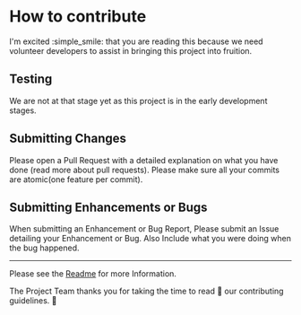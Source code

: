 # How to contribute

I'm excited :simple_smile: that you are reading this because we need
volunteer developers to assist in bringing this project into fruition.

## Testing
We are not at that stage yet as this project is in the early development stages.

## Submitting Changes

Please open a Pull Request with a detailed explanation on what you have done
(read more about pull requests). Please make sure all your commits are atomic(one feature per commit).

## Submitting Enhancements or Bugs

When submitting an Enhancement or Bug Report, Please submit an Issue detailing your Enhancement or Bug. Also Include what you were doing when the bug happened.

---
Please see the [Readme](README.md) for more Information.

The Project Team thanks you for taking the time to read :notebook: our contributing guidelines. :rocket:
